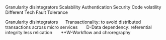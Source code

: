 Granularity disintegrators
Scalability
Authentication Security
Code volatility
Different Tech
Fault Tolerance

Granularity disintegrators
     Transactionality: to avoid distributed transactions across micro services
      D-Data dependency: referential integrity less relication
      **W-Workflow and chroregraphy